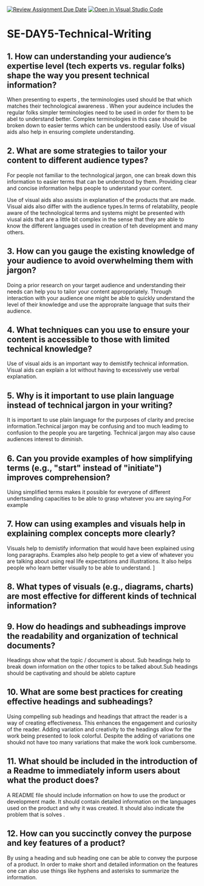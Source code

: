 [![Review Assignment Due Date](https://classroom.github.com/assets/deadline-readme-button-22041afd0340ce965d47ae6ef1cefeee28c7c493a6346c4f15d667ab976d596c.svg)](https://classroom.github.com/a/zsAR-pyY)
[![Open in Visual Studio Code](https://classroom.github.com/assets/open-in-vscode-2e0aaae1b6195c2367325f4f02e2d04e9abb55f0b24a779b69b11b9e10269abc.svg)](https://classroom.github.com/online_ide?assignment_repo_id=18815069&assignment_repo_type=AssignmentRepo)
# SE-DAY5-Technical-Writing
## 1. How can understanding your audience’s expertise level (tech experts vs. regular folks) shape the way you present technical information?
When presenting to experts , the terminologies used should be that which matches their technological awareness . When your audeince includes the regular folks simpler terminologies need to be used in order for them to be abel to understand better. Complex terminologies in this case should be broken down to easier terms which can be understood easily. Use of visual aids also help in ensuring complete understanding.

## 2. What are some strategies to tailor your content to different audience types?
For people not familiar to the technological jargon, one can break down this information to easier terms that can be understood by them. Providing clear and concise information helps people to understand your content.

Use of visual aids also assists in explanation of the products that are made. Visual aids also differ with the audience types.In terms of relatability, people aware of the technological terms and systems might be presented with viusal aids that are a little bit complex in the sense that they are able to know the different languages used in creation of teh development and many others.

## 3. How can you gauge the existing knowledge of your audience to avoid overwhelming them with jargon?
Doing a prior research on your target audience and understanding their needs can help you to tailor your content approppriately.
Through interaction with your audience one might be able to quickly understand the level of their knowledge and use the appropraite language that suits their audience.

## 4. What techniques can you use to ensure your content is accessible to those with limited technical knowledge?

Use of visual aids is an important way to demistify technical information. Visual aids can explain a lot without having to excessively use verbal explanation.
## 5. Why is it important to use plain language instead of technical jargon in your writing?

It is important to use plain language for the purposes of clarity and precise information.Technical jargon may be confusing and too much leadimg to confusion to the people you are targeting. Technical jargon may also cause audiences interest to diminish.

## 6. Can you provide examples of how simplifying terms (e.g., "start" instead of "initiate") improves comprehension?
Using simplified terms makes it possible for everyone of different undertsanding capacities to be able to grasp whatever you are saying.For example  
## 7. How can using examples and visuals help in explaining complex concepts more clearly?

Visuals help to demistify information that would have been explained using long paragraphs. Examples also help people to get a view of whatever you are talking about using real life expectations and illustrations. It also helps people who learn better visually to be able to understand.
]
## 8. What types of visuals (e.g., diagrams, charts) are most effective for different kinds of technical information?
## 9. How do headings and subheadings improve the readability and organization of technical documents?

Headings show what the topic / document is about. Sub headings help to break down information on the other topics to be talked about.Sub headings should be captivating and should be ableto capture 
## 10. What are some best practices for creating effective headings and subheadings?

Using compelling sub headings and headings that attract the reader is a way of creating effectiveness. This enhances the engagement and curiosity of the reader. Adding variation and creativity to the headings allow for the work being presented to look colorful. Despite the adding of variations one shoukd not have too many variations that make the work look cumbersome.
## 11. What should be included in the introduction of a Readme to immediately inform users about what the product does?

A README file should include information on how to use the product or development made. It should contain detailed information on the languages used on the product and why it was created. It should also indicate the problem that is solves .
## 12. How can you succinctly convey the purpose and key features of a product?
By using a heading and sub heading one can be able to convey the purpose of a product. In order to make short and detailed information on the features one can also use things  like hyphens and asterisks to summarize the information.
